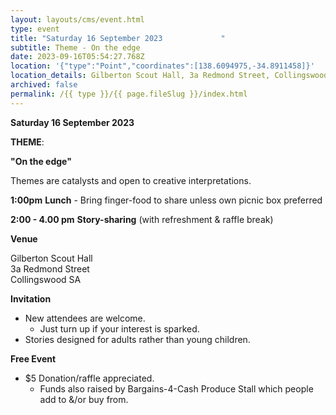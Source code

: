 ```yaml
---
layout: layouts/cms/event.html
type: event
title: "Saturday 16 September 2023             "
subtitle: Theme - On the edge
date: 2023-09-16T05:54:27.768Z
location: '{"type":"Point","coordinates":[138.6094975,-34.8911458]}'
location_details: Gilberton Scout Hall, 3a Redmond Street, Collingswood SA
archived: false
permalink: /{{ type }}/{{ page.fileSlug }}/index.html
---
```

**Saturday 16 September 2023**

**THEME**:

**"On the edge"**

Themes are catalysts and open to creative interpretations.   

**1:00pm**  **Lunch** - Bring finger-food to share unless own picnic box preferred

**2:00 - 4.00 pm**    **Story-sharing** (with refreshment & raffle break) 

**Venue**

Gilberton Scout Hall\
3a Redmond Street\
Collingswood SA
 
**Invitation**  

* New attendees are welcome. 
  *  Just turn up if your interest is sparked.
*  Stories designed for adults rather than young children. 

**Free Event**   

* $5 Donation/raffle appreciated.
  * Funds also raised by Bargains-4-Cash Produce Stall which people add to &/or buy from.